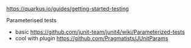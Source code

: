 https://quarkus.io/guides/getting-started-testing

Parameterised tests
- basic https://github.com/junit-team/junit4/wiki/Parameterized-tests
- cool with plugin https://github.com/Pragmatists/JUnitParams